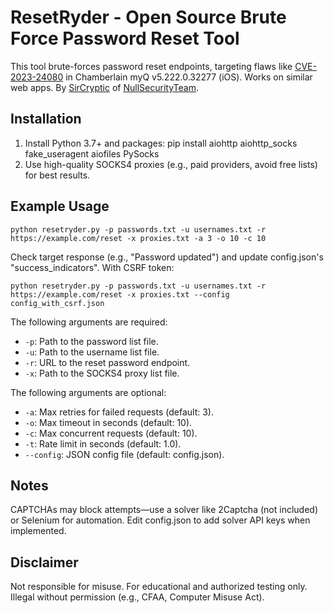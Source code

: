 # ResetRyder - Open Source Brute Force Password Reset Tool
This tool brute-forces password reset endpoints, targeting flaws like [CVE-2023-24080](https://cve.mitre.org/cgi-bin/cvename.cgi?name=CVE-2023-24080) in Chamberlain myQ v5.222.0.32277 (iOS). Works on similar web apps. By [SirCryptic](https://github.com/SirCryptic) of [NullSecurityTeam](https://github.com/NULL-Security-Team).

## Installation
1. Install Python 3.7+ and packages: pip install aiohttp aiohttp_socks fake_useragent aiofiles PySocks
2. Use high-quality SOCKS4 proxies (e.g., paid providers, avoid free lists) for best results.

## Example Usage
```
python resetryder.py -p passwords.txt -u usernames.txt -r https://example.com/reset -x proxies.txt -a 3 -o 10 -c 10
```
Check target response (e.g., "Password updated") and update config.json's "success_indicators".
With CSRF token:
```
python resetryder.py -p passwords.txt -u usernames.txt -r https://example.com/reset -x proxies.txt --config config_with_csrf.json
```

The following arguments are required:
* `-p`: Path to the password list file.
* `-u`: Path to the username list file.
* `-r`: URL to the reset password endpoint.
* `-x`: Path to the SOCKS4 proxy list file.

The following arguments are optional:
* `-a`: Max retries for failed requests (default: 3).
* `-o`: Max timeout in seconds (default: 10).
* `-c`: Max concurrent requests (default: 10).
* `-t`: Rate limit in seconds (default: 1.0).
* `--config`: JSON config file (default: config.json).

## Notes
CAPTCHAs may block attempts—use a solver like 2Captcha (not included) or Selenium for automation. Edit config.json to add solver API keys when implemented.

## Disclaimer
Not responsible for misuse. For educational and authorized testing only. Illegal without permission (e.g., CFAA, Computer Misuse Act).
